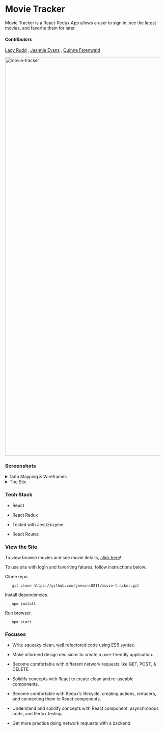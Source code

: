 # Movie Tracker

Movie Tracker is a React-Redux App allows a user to sign in, see the latest movies, and favorite them for later.

#### Contributors

[Lacy Rudd](https://github.com/dawnlunacy) , [Jeannie Evans](https://github.com/jmevans0211) , [Quinne Farenwald](https://github.com/qfarenwald)

<img width="1295" alt="movie-tracker" src="https://user-images.githubusercontent.com/48900496/68500723-9bd3ac00-0219-11ea-98c3-7e14ed11c461.png">


### Screenshots
<details>
  <summary> Data Mapping & Wireframes </summary>


Data Map
- To begin, the overall data flow and necessary components are mapped out.

![Movie Tracker homepage](src/images/MovieTracker_data-map.png)

InVision Prototype
- Home Page: Next, a design is implemented and basic user flow is considered.

![Movie Tracker prototype all movies](src/images/MovieTracker_protoype_all-movies.png)

![Movie Tracker prototype movie](src/images/MovieTracker_prototype_movie.png)

- Here is a clickable InVision Prototype: Click on a movies from the home screen then the main logo to get back.
https://projects.invisionapp.com/prototype/ck2c10pr0002ou501vi8y10og/play

</details>


<details>
  <summary>The Site</summary>
Homepage
- A user can scroll through movies on the home page and click to view more detailed movie info by clicking on a movie, but if a user wants to favorite a movie, they will be prompted to login or sign up.

![Movie Tracker home page](src/images/MovieTracker_home_not-logged-in.png)

![Movie Tracker movie page](src/images/MovieTracker_movie.png)

Sign Up Page
- A user can sign up to create an account that will allow favorites to be saved.

![Movie Tracker sign up](src/images/MovieTracker_signup.png)

- If the user does not fill in all inputs, an error will appear and they will not be routed to their account homepage.

![Movie Tracker sign up error](src/images/MovieTracker_signup-error.png)

- If the user already had an account, they can login.

![Movie Tracker Login](src/images/MovieTracker_login.png)

User Logged In Home Page
- Now a user is welcomed and the favoriting functionality is enabled.

![Movie Tracker User Login Home Page](src/images/MovieTracker_home-logged-in.png)

Favorite Page
- A user can favorite movies by clicking on the star on each movie. Those movies will then appear on a separate favorites page.

![Movie Tracker Favorites](src/images/MovieTracker_favorites.png)

- A user can logout at any time and be returned to the main homepage.

</details>


### Tech Stack

- React

- React Redux

- Tested with Jest/Enzyme.

- React Router.


### View the Site

To view browse movies and see movie details, [click here](https://movie-tracker-je.herokuapp.com/)!

To use site with login and favoriting fatures, follow instructions below.

   Clone repo.
```
   git clone https://github.com/jmevans0211/movie-tracker.git
```
   Install dependencies.
```
   npm install
```
   Run browser.
```
   npm start
```

### Focuses

- Write squeaky clean, well refactored code using ES6 syntax.

- Make informed design decisions to create a user-friendly application.

- Become comfortable with different network requests like GET, POST, & DELETE.

- Solidify concepts with React to create clean and re-useable components.

- Become comfortable with Redux’s lifecycle, creating actions, reducers, and connecting them to React components.

- Understand and solidify concepts with React component, asynchronous code, and Redux testing.

- Get more practice doing network requests with a backend.
